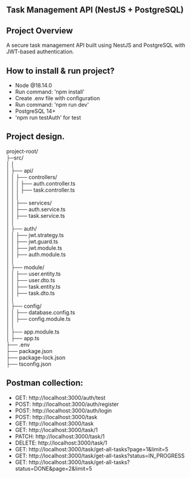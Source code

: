 ## Task Management API (NestJS + PostgreSQL)  

## Project Overview  
A secure task management API built using NestJS and PostgreSQL with JWT-based authentication.  


## How to install & run project?  

 - Node @18.14.0   
 - Run command: 'npm install'   
 - Create .env file with configuration   
 - Run command: 'npm run dev'   
 - PostgreSQL 14+  
 - 'npm run testAuth' for test    



## Project design.

 project-root/  
 ├─src/  
 │ │  
 │ ├── api/  
 │ │   ├── controllers/  
 │ │   │   ├── auth.controller.ts  
 │ │   │   ├── task.controller.ts  
 │ │   │  
 │ │   ├── services/  
 │ │        ├── auth.service.ts  
 │ │        ├── task.service.ts  
 │ │  
 │ ├── auth/  
 │ │   ├── jwt.strategy.ts  
 │ │   ├── jwt.guard.ts  
 │ │   ├── jwt.module.ts  
 │ │   ├── auth.module.ts  
 │ │  
 │ ├── module/  
 │ │   ├── user.entity.ts  
 │ │   ├── user.dto.ts  
 │ │   ├── task.entity.ts  
 │ │   ├── task.dto.ts  
 │ │  
 │ ├── config/  
 │ │   ├── database.config.ts  
 │ │   ├── config.module.ts  
 │ │  
 │ ├── app.module.ts  
 │ ├── app.ts  
 ├── .env  
 ├── package.json  
 ├── package-lock.json  
 ├── tsconfig.json  


 
## Postman collection:

 - GET: http://localhost:3000/auth/test  
 - POST: http://localhost:3000/auth/register  
 - POST: http://localhost:3000/auth/login  
 - POST: http://localhost:3000/task  
 - GET: http://localhost:3000/task  
 - GET: http://localhost:3000/task/1  
 - PATCH: http://localhost:3000/task/1  
 - DELETE: http://localhost:3000/task/1  
 - GET: http://localhost:3000/task/get-all-tasks?page=1&limit=5  
 - GET: http://localhost:3000/task/get-all-tasks?status=IN_PROGRESS  
 - GET: http://localhost:3000/task/get-all-tasks?status=DONE&page=2&limit=5  